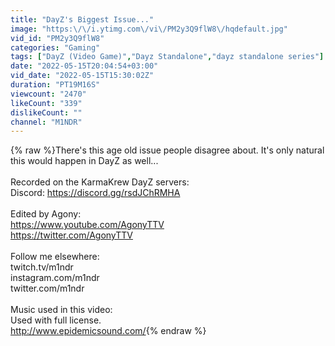 ```yaml
---
title: "DayZ's Biggest Issue..."
image: "https:\/\/i.ytimg.com\/vi\/PM2y3Q9flW8\/hqdefault.jpg"
vid_id: "PM2y3Q9flW8"
categories: "Gaming"
tags: ["DayZ (Video Game)","Dayz Standalone","dayz standalone series"]
date: "2022-05-15T20:04:54+03:00"
vid_date: "2022-05-15T15:30:02Z"
duration: "PT19M16S"
viewcount: "2470"
likeCount: "339"
dislikeCount: ""
channel: "M1NDR"
---
```

{% raw %}There's this age old issue people disagree about. It's only natural this would happen in DayZ as well...<br /><br />Recorded on the KarmaKrew DayZ servers:<br />Discord: <a rel="nofollow" target="blank" href="https://discord.gg/rsdJChRMHA">https://discord.gg/rsdJChRMHA</a><br /><br />Edited by Agony:<br /><a rel="nofollow" target="blank" href="https://www.youtube.com/AgonyTTV">https://www.youtube.com/AgonyTTV</a><br /><a rel="nofollow" target="blank" href="https://twitter.com/AgonyTTV">https://twitter.com/AgonyTTV</a><br /><br />Follow me elsewhere:<br />twitch.tv/m1ndr<br />instagram.com/m1ndr<br />twitter.com/m1ndr<br /><br />Music used in this video:<br />Used with full license.<br /><a rel="nofollow" target="blank" href="http://www.epidemicsound.com/">http://www.epidemicsound.com/</a>{% endraw %}
